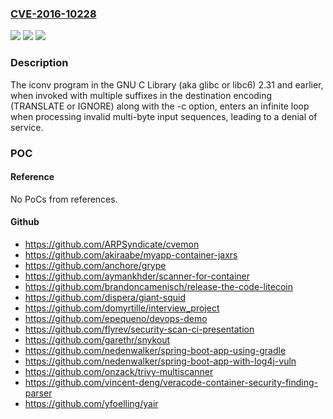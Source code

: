 ### [CVE-2016-10228](https://cve.mitre.org/cgi-bin/cvename.cgi?name=CVE-2016-10228)
![](https://img.shields.io/static/v1?label=Product&message=n%2Fa&color=blue)
![](https://img.shields.io/static/v1?label=Version&message=n%2Fa&color=blue)
![](https://img.shields.io/static/v1?label=Vulnerability&message=n%2Fa&color=brighgreen)

### Description

The iconv program in the GNU C Library (aka glibc or libc6) 2.31 and earlier, when invoked with multiple suffixes in the destination encoding (TRANSLATE or IGNORE) along with the -c option, enters an infinite loop when processing invalid multi-byte input sequences, leading to a denial of service.

### POC

#### Reference
No PoCs from references.

#### Github
- https://github.com/ARPSyndicate/cvemon
- https://github.com/akiraabe/myapp-container-jaxrs
- https://github.com/anchore/grype
- https://github.com/aymankhder/scanner-for-container
- https://github.com/brandoncamenisch/release-the-code-litecoin
- https://github.com/dispera/giant-squid
- https://github.com/domyrtille/interview_project
- https://github.com/epequeno/devops-demo
- https://github.com/flyrev/security-scan-ci-presentation
- https://github.com/garethr/snykout
- https://github.com/nedenwalker/spring-boot-app-using-gradle
- https://github.com/nedenwalker/spring-boot-app-with-log4j-vuln
- https://github.com/onzack/trivy-multiscanner
- https://github.com/vincent-deng/veracode-container-security-finding-parser
- https://github.com/yfoelling/yair

